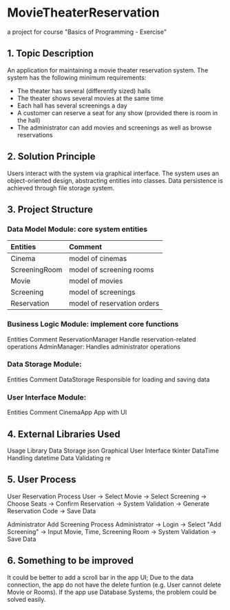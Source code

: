 # MovieTheaterReservation
a project for course "Basics of Programming - Exercise"

## 1. Topic Description
An application for maintaining a movie theater reservation system. The system has the following minimum requirements: 
- The theater has several (differently sized) halls 
- The theater shows several movies at the same time 
- Each hall has several screenings a day 
- A customer can reserve a seat for any show (provided there is room in the hall) 
- The administrator can add movies and screenings as well as browse reservations 


## 2. Solution Principle
Users interact with the system via graphical interface.
The system uses an object-oriented design, abstracting entities into classes.
Data persistence is achieved through file storage system.

## 3. Project Structure

### Data Model Module: core system entities
|Entities|Comment|
|:---|:---|
|Cinema|model of cinemas|
|ScreeningRoom|model of screening rooms|
|Movie|model of movies|
|Screening|model of screenings|
|Reservation|model of reservation orders|

### Business Logic Module: implement core functions

Entities	Comment
ReservationManager	Handle reservation-related operations
AdminManager:	Handles administrator operations

### Data Storage Module:
Entities	Comment
DataStorage	Responsible for loading and saving data

### User Interface Module:

Entities	Comment
CinemaApp	App with UI


## 4. External Libraries Used
Usage	Library
Data Storage	json
Graphical User Interface	tkinter
DataTime Handling	datetime
Data Validating	re


## 5. User Process

User Reservation Process
User → Select Movie → Select Screening → Choose Seats → Confirm Reservation → System Validation → Generate Reservation Code → Save Data

Administrator Add Screening Process
Administrator → Login → Select "Add Screening" → Input Movie, Time, Screening Room → System Validation → Save Data

## 6. Something to be improved

It could be better to add a scroll bar in the app UI;
Due to the data connection, the app do not have the delete funtion (e.g. User cannot delete Movie or Rooms). If the app use Database Systems, the problem could be solved easily.
